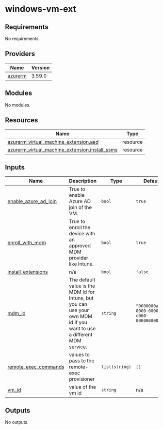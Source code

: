# windows-vm-ext

<!-- BEGINNING OF PRE-COMMIT-TERRAFORM DOCS HOOK -->
## Requirements

No requirements.

## Providers

| Name | Version |
|------|---------|
| <a name="provider_azurerm"></a> [azurerm](#provider\_azurerm) | 3.59.0 |

## Modules

No modules.

## Resources

| Name | Type |
|------|------|
| [azurerm_virtual_machine_extension.aad](https://registry.terraform.io/providers/hashicorp/azurerm/latest/docs/resources/virtual_machine_extension) | resource |
| [azurerm_virtual_machine_extension.install_ssms](https://registry.terraform.io/providers/hashicorp/azurerm/latest/docs/resources/virtual_machine_extension) | resource |

## Inputs

| Name | Description | Type | Default | Required |
|------|-------------|------|---------|:--------:|
| <a name="input_enable_azure_ad_join"></a> [enable\_azure\_ad\_join](#input\_enable\_azure\_ad\_join) | True to enable Azure AD join of the VM. | `bool` | `true` | no |
| <a name="input_enroll_with_mdm"></a> [enroll\_with\_mdm](#input\_enroll\_with\_mdm) | True to enroll the device with an approved MDM provider like Intune. | `bool` | `true` | no |
| <a name="input_install_extensions"></a> [install\_extensions](#input\_install\_extensions) | n/a | `bool` | `false` | no |
| <a name="input_mdm_id"></a> [mdm\_id](#input\_mdm\_id) | The default value is the MDM Id for Intune, but you can use your own MDM id if you want to use a different MDM service. | `string` | `"0000000a-0000-0000-c000-000000000000"` | no |
| <a name="input_remote_exec_commands"></a> [remote\_exec\_commands](#input\_remote\_exec\_commands) | values to pass to the remote-exec provisioner | `list(string)` | `[]` | no |
| <a name="input_vm_id"></a> [vm\_id](#input\_vm\_id) | value of the vm id | `string` | n/a | yes |

## Outputs

No outputs.
<!-- END OF PRE-COMMIT-TERRAFORM DOCS HOOK -->
